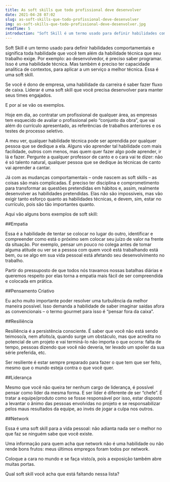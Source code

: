 ```yaml
---
title: As soft skills que todo profissional deve desenvolver
date: 2021-04-28 07:02
slug: as-soft-skills-que-todo-profissional-deve-desenvolver
img: as-soft-skills-que-todo-profissional-deve-desenvolver.jpg
readTime: 5
introduction: "Soft Skill é um termo usado para definir habilidades comportamentais e significa toda habilidade que você tem além da habilidade técnica que seu trabalho exigeEm termos de pandemia ter softskills é uma das habilidades mais desejadas a todos os desenvolvedores"
---
```


Soft Skill é um termo usado para definir habilidades comportamentais e significa toda habilidade que você tem além da habilidade técnica que seu trabalho exige. Por exemplo: ao desenvolvedor, é preciso saber programar. Isso é uma habilidade técnica. Mas também é preciso ter capacidade analítica de contextos, para aplicar a um serviço a melhor técnica. Essa é uma soft skill.

Se você é dono de empresa, uma habilidade da carreira é saber fazer fluxo de caixa. Liderar é uma soft skill que você precisa desenvolver para manter seus times engajados.

E por aí se vão os exemplos.

Hoje em dia, ao contratar um profissional de qualquer área, as empresas tem esquecido de avaliar o profissional pelo “conjunto da obra”, que vai além do currículo apresentado, as referências de trabalhos anteriores e os testes de processo seletivo.

A meu ver, qualquer habilidade técnica pode ser aprendida por qualquer pessoa que se dedique a ela. Alguns vão aprender tal habilidade com mais facilidade, outros com menos, mas quem quer fazer algo pode aprender, ir lá e fazer. Pergunte a qualquer professor de canto e o cara vai te dizer: não é só talento natural, qualquer pessoa que se dedique às técnicas de canto vai aprender a cantar. 

Já com as mudanças comportamentais – onde nascem as soft skills – as coisas são mais complicadas. É preciso ter disciplina e comprometimento para transformar as questões pretendidas em hábitos e, assim, realmente desenvolver as habilidades pretendidas. Elas não são impossíveis, mas vão exigir tanto esforço quanto as habilidades técnicas, e devem, sim, estar no currículo, pois são tão importantes quanto.

Aqui vão alguns bons exemplos de soft skill:

##Empatia 

Essa é a habilidade de tentar se colocar no lugar do outro, identificar e compreender
como está o próximo sem colocar seu juízo de valor na frente da situação. Por exemplo, pensar um pouco no colega antes de tomar alguma atitude ou ver se a pessoa com quem você está trabalhando está bem, ou se algo em sua vida pessoal está afetando seu desenvolvimento no trabalho.

Partir do pressuposto de que todos nós travamos nossas batalhas diárias e queremos respeito por elas torna a empatia mais fácil de ser compreendida e colocada em prática. 

##Pensamento Criativo 

Eu acho muito importante poder resolver uma turbulência da melhor maneira possível. Isso demanda a habilidade de saber imaginar saídas afora as convencionais – o termo gourmet para isso é “pensar fora da caixa”. 

##Resiliência

Resiliência é a persistência consciente. É saber que você não está sendo teimoso/a, nem afoito/a, quando surge um obstáculo, mas que acredita no potencial de um projeto e vai terminá-lo não importa o que ocorra: falta de tempo, pessoas dizendo que você não deveria, ter levado um spoiler da sua série preferida, etc.

Ser resiliente é estar sempre preparado para fazer o que tem que ser feito, mesmo que o mundo esteja contra o que você quer. 

##Liderança

Mesmo que você não queira ter nenhum cargo de liderança, é possível pensar como líder da mesma forma. E ser líder é diferente de ser “chefe”. É tratar a equipe/produto como se fosse responsável por isso, estar disposto a levantar o ânimo das pessoas envolvidas no projeto e se responsabilizar pelos maus resultados da equipe, ao invés de jogar a culpa nos outros.  

##Network

Essa é uma soft skill para a vida pessoal: não adianta nada ser o melhor no que faz se ninguém sabe que você existe. 

Uma informação para quem acha que network não é uma habilidade ou não rende bons frutos: meus últimos empregos foram todos por network.

Coloque a cara no mundo e se faça visto/a, pois a exposição também abre muitas portas.


Qual soft skill você acha que está faltando nessa lista?  

